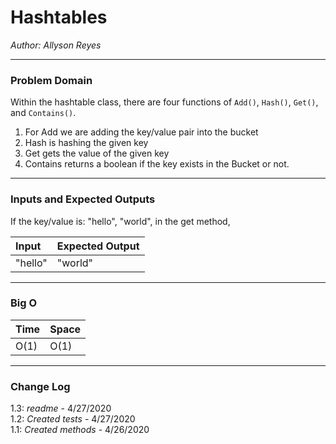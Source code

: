 # Hashtables

*Author: Allyson Reyes*

---

### Problem Domain
Within the hashtable class, there are four functions of `Add()`, `Hash()`, `Get()`, and `Contains()`.
1. For Add we are adding the key/value pair into the bucket
2. Hash is hashing the given key
3. Get gets the value of the given key
4. Contains returns a boolean if the key exists in the Bucket or not.


---

### Inputs and Expected Outputs

If the key/value is: "hello", "world", in the get method,

| Input | Expected Output |
| :----------- | :----------- |
| "hello" | "world"|

---

### Big O

| Time | Space |
| :----------- | :----------- |
| O(1) | O(1)|

---

### Change Log    
1.3: *readme* - 4/27/2020  
1.2: *Created tests* - 4/27/2020  
1.1: *Created methods* - 4/26/2020  
